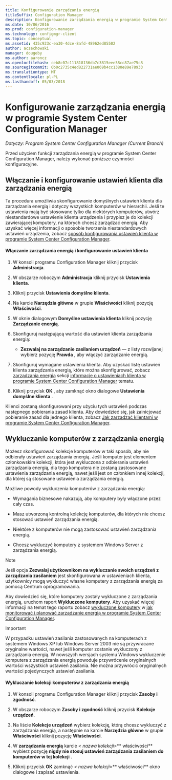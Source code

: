 ```yaml
---
title: Konfigurowanie zarządzania energią
titleSuffix: Configuration Manager
description: Konfigurowanie zarządzania energią w programie System Center Configuration Manager.
ms.date: 10/06/2016
ms.prod: configuration-manager
ms.technology: configmgr-client
ms.topic: conceptual
ms.assetid: 435c923c-ea30-4dce-8afd-48962ed85502
author: aczechowski
manager: dougeby
ms.author: aaroncz
ms.openlocfilehash: ceb8c07c111818136db7c3815eee58cc87ae75c8
ms.sourcegitcommit: 0b0c2735c4ed822731ae069b4cc1380e89e78933
ms.translationtype: MT
ms.contentlocale: pl-PL
ms.lasthandoff: 05/03/2018
---
```

# <a name="configuring-power-management-in-system-center-configuration-manager"></a>Konfigurowanie zarządzania energią w programie System Center Configuration Manager

*Dotyczy: Program System Center Configuration Manager (Current Branch)*

Przed użyciem funkcji zarządzania energią w programie System Center Configuration Manager, należy wykonać poniższe czynności konfiguracyjne.  

## <a name="enable-and-configure-power-management-client-settings"></a>Włączanie i konfigurowanie ustawień klienta dla zarządzania energią  
 Ta procedura umożliwia skonfigurowanie domyślnych ustawień klienta dla zarządzania energią i dotyczy wszystkich komputerów w hierarchii. Jeśli te ustawienia mają być stosowane tylko dla niektórych komputerów, utwórz niestandardowe ustawienie klienta urządzenia i przypisz je do kolekcji zawierającej komputery, na których chcesz zarządzać energią. Aby uzyskać więcej informacji o sposobie tworzenia niestandardowych ustawień urządzenia, zobacz [sposób konfigurowania ustawień klienta w programie System Center Configuration Manager](../../../../core/clients/deploy/configure-client-settings.md).  

#### <a name="to-enable-power-management-and-configure-client-settings"></a>Włączanie zarządzania energią i konfigurowanie ustawień klienta  

1.  W konsoli programu Configuration Manager kliknij przycisk **Administracja**.  

2.  W obszarze roboczym **Administracja** kliknij przycisk **Ustawienia klienta**.  

3.  Kliknij przycisk **Ustawienia domyślne klienta**.  

4.  Na karcie **Narzędzia główne** w grupie **Właściwości** kliknij pozycję **Właściwości**.  

5.  W oknie dialogowym **Domyślne ustawienia klienta** kliknij pozycję **Zarządzanie energią**.  

6.  Skonfiguruj następującą wartość dla ustawień klienta zarządzania energią:  

    -   **Zezwalaj na zarządzanie zasilaniem urządzeń** — z listy rozwijanej wybierz pozycję **Prawda** , aby włączyć zarządzanie energią.  

7.  Skonfiguruj wymagane ustawienia klienta. Aby uzyskać listę ustawień klienta zarządzania energią, które można skonfigurować, zobacz [zarządzania energią](../../../../core/clients/deploy/about-client-settings.md#power-management) sekcji [informacje o ustawieniach klienta w programie System Center Configuration Manager](../../../../core/clients/deploy/about-client-settings.md) tematu.  

8.  Kliknij przycisk **OK** , aby zamknąć okno dialogowe **Ustawienia domyślne klienta** .  

 Klienci zostaną skonfigurowani przy użyciu tych ustawień podczas następnego pobierania zasad klienta. Aby dowiedzieć się, jak zainicjować pobieranie zasad dla jednego klienta, zobacz [Jak zarządzać klientami w programie System Center Configuration Manager](../../../../core/clients/manage/manage-clients.md).  

## <a name="exclude-computers-from-power-management"></a>Wykluczanie komputerów z zarządzania energią  
 Możesz skonfigurować kolekcje komputerów w taki sposób, aby nie odbierały ustawień zarządzania energią. Jeśli komputer jest elementem członkowskim kolekcji, która jest wykluczona z odbierania ustawień zarządzania energią, dla tego komputera nie zostaną zastosowane ustawienia zarządzania energią, nawet jeśli jest on członkiem innej kolekcji, dla której są stosowane ustawienia zarządzania energią.  

 Możliwe powody wykluczenia komputerów z zarządzania energią:  

-   Wymagania biznesowe nakazują, aby komputery były włączone przez cały czas.  

-   Masz utworzoną kontrolną kolekcję komputerów, dla których nie chcesz stosować ustawień zarządzania energią.  

-   Niektóre z komputerów nie mogą zastosować ustawień zarządzania energią.  

-   Chcesz wykluczyć komputery z systemem Windows Server z zarządzania energią.  

> [!NOTE]  
>  Jeśli opcja **Zezwalaj użytkownikom na wykluczanie swoich urządzeń z zarządzania zasilaniem** jest skonfigurowana w ustawieniach klienta, użytkownicy mogą wykluczyć własne komputery z zarządzania energią za pomocą Centrum oprogramowania.  

 Aby dowiedzieć się, które komputery zostały wykluczone z zarządzania energią, uruchom raport **Wykluczone komputery**. Aby uzyskać więcej informacji na temat tego raportu zobacz [wykluczone komputery](../../../../core/clients/manage/power/monitor-and-plan-for-power-management.md#BKMK_Excluded) w [jak monitorować i planować zarządzanie energią w programie System Center Configuration Manager](../../../../core/clients/manage/power/monitor-and-plan-for-power-management.md).  

> [!IMPORTANT]  
>  W przypadku ustawień zasilania zastosowanych na komputerach z systemem Windows XP lub Windows Server 2003 nie są przywracane oryginalne wartości, nawet jeśli komputer zostanie wykluczony z zarządzania energią. W nowszych wersjach systemu Windows wykluczenie komputera z zarządzania energią powoduje przywrócenie oryginalnych wartości wszystkich ustawień zasilania. Nie można przywrócić oryginalnych wartości pojedynczych ustawień zasilania.  

#### <a name="to-exclude-a-collection-of-computers-from-power-management"></a>Wykluczanie kolekcji komputerów z zarządzania energią  

1.  W konsoli programu Configuration Manager kliknij przycisk **Zasoby i zgodność**.  

2.  W obszarze roboczym **Zasoby i zgodność** kliknij przycisk **Kolekcje urządzeń**.  

3.  Na liście **Kolekcje urządzeń** wybierz kolekcję, którą chcesz wykluczyć z zarządzania energią, a następnie na karcie **Narzędzia główne** w grupie **Właściwości** kliknij pozycję **Właściwości**.  

4.  W **zarządzania energią** karcie *< nazwa kolekcji\>*** właściwości** wybierz pozycję **nigdy nie stosuj ustawień zarządzania zasilaniem do komputerów w tej kolekcji** .  

5.  Kliknij przycisk **OK** zamknąć *< nazwa kolekcji\>*** właściwości** okno dialogowe i zapisać ustawienia.  
